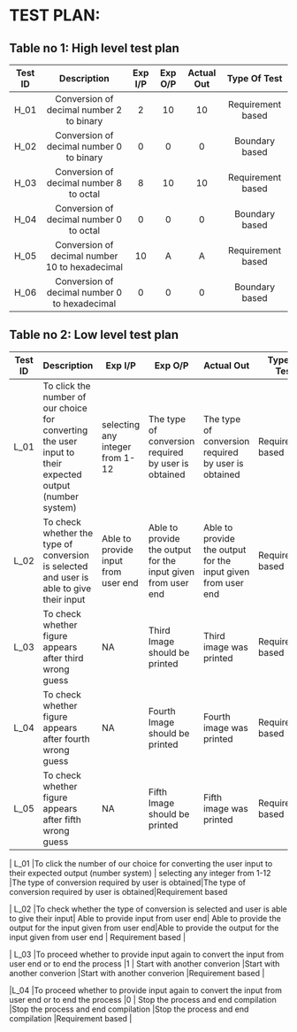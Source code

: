  # TEST PLAN:

## Table no 1: High level test plan

| **Test ID** | **Description** | **Exp I/P** | **Exp O/P** | **Actual Out** |**Type Of Test**  |    
|:---:|:---:|:---:|:---:|:---:|:---:|
|  H_01       | Conversion of decimal number 2 to binary  | 2| 10| 10 |Requirement based |
|  H_02       |Conversion of decimal number 0 to binary| 0|0|0|Boundary based    |
|  H_03       | Conversion of decimal number 8 to octal  | 8| 10| 10 |Requirement based |
|  H_04       |Conversion of decimal number 0 to octal| 0|0|0|Boundary based    |
|  H_05       | Conversion of decimal number 10 to hexadecimal  | 10| A| A |Requirement based |
|  H_06       |Conversion of decimal number 0 to hexadecimal| 0|0|0|Boundary based    |
        
## Table no 2: Low level test plan

| **Test ID** | **Description**                                              | **Exp I/P** | **Exp O/P** | **Actual Out** |**Type Of Test** |
|-------------|--------------------------------------------------------------|------------|-------------|----------------|------------------|
|  L_01       |To click the number of our choice for converting the user input to their expected output (number system)|selecting any integer from 1-12|The type of conversion required by user is obtained|The type of conversion required by user is obtained|Requirement based |
|  L_02       |To check whether the type of conversion is selected and user is able to give their input|Able to provide input from user end| Able to provide the output for the input given from user end|Able to provide the output for the input given from user end |Requirement based|
|  L_03       |To check whether figure appears after third wrong guess|  NA|Third Image should be printed|Third image was printed|Requirement based    |
|  L_04       |To check whether figure appears after fourth wrong guess|  NA|Fourth Image should be printed|Fourth image was printed|Requirement based |
|  L_05       |To check whether figure appears after fifth wrong guess|  NA|Fifth Image should be printed|Fifth image was printed|Requirement based |

|  L_01       |To click the number of our choice for converting the user input to their expected output (number system)  |  selecting any integer from 1-12 |The type of conversion required by user is obtained|The type of conversion required by user is obtained|Requirement based 

|  L_02        |To check whether the type of conversion is selected and user is able to give their input| Able to provide input from user end| Able to provide the output for the input given from user end|Able to provide the output for the input given from user end       | Requirement based         |

|  L_03        |To proceed whether to provide input again to convert the input from user end or to end the process       |1                  | Start with another converion        |Start with another converion                                                    |Start with another converion           |Requirement based  |

|L_04          |To proceed whether to provide input again to convert the input from user end or to end the process       |0                  | Stop the process and end compilation  |Stop the process and end compilation                                            |Stop the process and end compilation   |Requirement based  |
